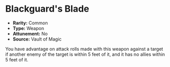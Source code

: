# Blackguard's Blade

- **Rarity:** Common
- **Type:** Weapon
- **Attunement:** No
- **Source:** Vault of Magic

You have advantage on attack rolls made with this weapon against a target if another enemy of the target is within 5 feet of it, and it has no allies within 5 feet of it.

